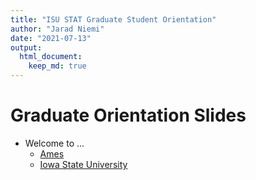 ```yaml
---
title: "ISU STAT Graduate Student Orientation"
author: "Jarad Niemi"
date: "2021-07-13"
output: 
  html_document:
    keep_md: true
---
```


# Graduate Orientation Slides

- Welcome to ...
  - [Ames](ames.html)
  - [Iowa State University](isu.html)
